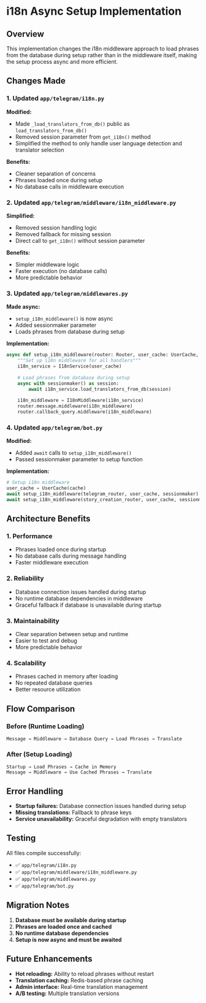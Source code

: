 # i18n Async Setup Implementation

## Overview

This implementation changes the i18n middleware approach to load phrases from the database during setup rather than in the middleware itself, making the setup process async and more efficient.

## Changes Made

### 1. Updated `app/telegram/i18n.py`

**Modified:**
- Made `_load_translators_from_db()` public as `load_translators_from_db()`
- Removed session parameter from `get_i18n()` method
- Simplified the method to only handle user language detection and translator selection

**Benefits:**
- Cleaner separation of concerns
- Phrases loaded once during setup
- No database calls in middleware execution

### 2. Updated `app/telegram/middleware/i18n_middleware.py`

**Simplified:**
- Removed session handling logic
- Removed fallback for missing session
- Direct call to `get_i18n()` without session parameter

**Benefits:**
- Simpler middleware logic
- Faster execution (no database calls)
- More predictable behavior

### 3. Updated `app/telegram/middlewares.py`

**Made async:**
- `setup_i18n_middleware()` is now async
- Added sessionmaker parameter
- Loads phrases from database during setup

**Implementation:**
```python
async def setup_i18n_middleware(router: Router, user_cache: UserCache, sessionmaker: async_sessionmaker[AsyncSession]) -> None:
    """Set up i18n middleware for all handlers"""
    i18n_service = I18nService(user_cache)
    
    # Load phrases from database during setup
    async with sessionmaker() as session:
        await i18n_service.load_translators_from_db(session)
    
    i18n_middleware = I18nMiddleware(i18n_service)
    router.message.middleware(i18n_middleware)
    router.callback_query.middleware(i18n_middleware)
```

### 4. Updated `app/telegram/bot.py`

**Modified:**
- Added `await` calls to `setup_i18n_middleware()`
- Passed sessionmaker parameter to setup function

**Implementation:**
```python
# Setup i18n middleware
user_cache = UserCache(cache)
await setup_i18n_middleware(telegram_router, user_cache, sessionmaker)
await setup_i18n_middleware(story_creation_router, user_cache, sessionmaker)
```

## Architecture Benefits

### 1. **Performance**
- Phrases loaded once during startup
- No database calls during message handling
- Faster middleware execution

### 2. **Reliability**
- Database connection issues handled during startup
- No runtime database dependencies in middleware
- Graceful fallback if database is unavailable during startup

### 3. **Maintainability**
- Clear separation between setup and runtime
- Easier to test and debug
- More predictable behavior

### 4. **Scalability**
- Phrases cached in memory after loading
- No repeated database queries
- Better resource utilization

## Flow Comparison

### Before (Runtime Loading)
```
Message → Middleware → Database Query → Load Phrases → Translate
```

### After (Setup Loading)
```
Startup → Load Phrases → Cache in Memory
Message → Middleware → Use Cached Phrases → Translate
```

## Error Handling

- **Startup failures:** Database connection issues handled during setup
- **Missing translations:** Fallback to phrase keys
- **Service unavailability:** Graceful degradation with empty translators

## Testing

All files compile successfully:
- ✅ `app/telegram/i18n.py`
- ✅ `app/telegram/middleware/i18n_middleware.py`
- ✅ `app/telegram/middlewares.py`
- ✅ `app/telegram/bot.py`

## Migration Notes

1. **Database must be available during startup**
2. **Phrases are loaded once and cached**
3. **No runtime database dependencies**
4. **Setup is now async and must be awaited**

## Future Enhancements

- **Hot reloading:** Ability to reload phrases without restart
- **Translation caching:** Redis-based phrase caching
- **Admin interface:** Real-time translation management
- **A/B testing:** Multiple translation versions 
